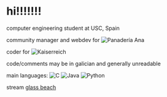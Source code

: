 # hi!!!!!!!

computer engineering student at USC, Spain

community manager and webdev for ![Panadería Ana](https://www.instagram.com/panaderia.ana/)

coder for ![Kaiserreich](https://en.wikipedia.org/wiki/Kaiserreich_(video_game))

code/comments may be in galician and generally unreadable

main languages:
![C](https://img.shields.io/badge/-C-00599C?style=flat&logo=c&logoColor=white) ![Java](https://img.shields.io/badge/-Java-orange?style=flat&logo=java&logoColor=white) ![Python](https://img.shields.io/badge/-Python-blue?style=flat&logo=python&logoColor=white) 


stream [glass beach](https://open.spotify.com/track/0s4SBcxkhUzP14eFKrWdEC?si=c1a224cdefcd4ed3)
